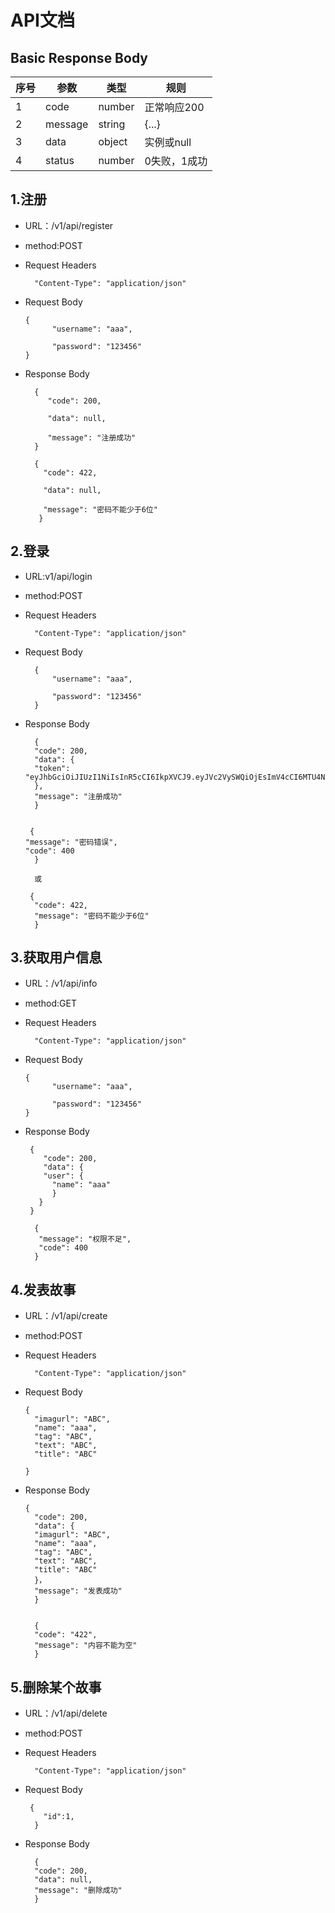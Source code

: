 # API文档
## Basic Response Body

序号  |参数|类型|规则|
---- | -----| -----|-----|
1|code|number|正常响应200|
2|message|string|{...}|
3|data|object|实例或null|
4|status|number|0失败，1成功|

## 1.注册

- URL：/v1/api/register  

- method:POST

- Request Headers

        "Content-Type": "application/json"

- Request Body

      {  
            "username": "aaa",  
    
            "password": "123456"    
      }
- Response Body

        {
           "code": 200,
           
           "data": null,
           
           "message": "注册成功"
        }

        {
          "code": 422,
          
          "data": null,
          
          "message": "密码不能少于6位"
         }
## 2.登录
- URL:v1/api/login

- method:POST

- Request Headers

        "Content-Type": "application/json"

- Request Body

        {  
            "username": "aaa",  
    
            "password": "123456"    
        }
- Response Body

        {
        "code": 200,
        "data": {
        "token":      "eyJhbGciOiJIUzI1NiIsInR5cCI6IkpXVCJ9.eyJVc2VySWQiOjEsImV4cCI6MTU4NzAyOTU1NCwiaWF0IjoxNTg2NDI0NzU0LCJpc3MiOiJoYWNrd2VlayIsInN1YiI6InVzZXIgdG9rZW4ifQ.U35akfANrcQqx2zI25lQAsJFopQMbYawHYKNAVTdGjY"
        },
        "message": "注册成功"
        }

     
       {
      "message": "密码错误",
      "code": 400
        }
        
        或
        
       {
        "code": 422,
        "message": "密码不能少于6位"
        }
## 3.获取用户信息

- URL：/v1/api/info 

- method:GET

- Request Headers

        "Content-Type": "application/json"

- Request Body

      {  
            "username": "aaa",  
    
            "password": "123456"    
      }
- Response Body
        
       {
          "code": 200,
          "data": {
          "user": {
            "name": "aaa"
            }
         }
       }
     
        {
         "message": "权限不足",
         "code": 400
        }

## 4.发表故事

- URL：/v1/api/create

- method:POST

- Request Headers

        "Content-Type": "application/json"

- Request Body

      {  
        "imagurl": "ABC",
        "name": "aaa",
        "tag": "ABC",
        "text": "ABC",
        "title": "ABC"
            
      }
- Response Body

      {
        "code": 200,
        "data": {
        "imagurl": "ABC",
        "name": "aaa",
        "tag": "ABC",
        "text": "ABC",
        "title": "ABC"
        }，
        "message": "发表成功"
        }
        
        
        {
        "code": "422",
        "message": "内容不能为空"
        }
        
## 5.删除某个故事

- URL：/v1/api/delete

- method:POST

- Request Headers

        "Content-Type": "application/json"

- Request Body

       {
          "id":1,
        }
- Response Body

        {
        "code": 200,
        "data": null,
        "message": "删除成功"
        }
        
        
        
       

        
    


 
        
        
        
        
        
